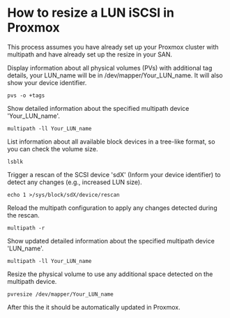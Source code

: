 
# How to resize a LUN iSCSI in Proxmox 

This process assumes you have already set up your Proxmox cluster with multipath and have already set up the resize in your SAN.

Display information about all physical volumes (PVs) with additional tag details, your LUN_name will be in /dev/mapper/Your_LUN_name. It will also show your device identifier.

    pvs -o +tags 

Show detailed information about the specified multipath device 'Your_LUN_name'.

    multipath -ll Your_LUN_name

List information about all available block devices in a tree-like format, so you can check the volume size.

    lsblk 

Trigger a rescan of the SCSI device 'sdX' (Inform your device identifier) to detect any changes (e.g., increased LUN size).

    echo 1 >/sys/block/sdX/device/rescan

Reload the multipath configuration to apply any changes detected during the rescan.

    multipath -r

Show updated detailed information about the specified multipath device 'LUN_name'.

    multipath -ll Your_LUN_name

Resize the physical volume to use any additional space detected on the multipath device.

    pvresize /dev/mapper/Your_LUN_name

After this the it should be automatically updated in Proxmox.
